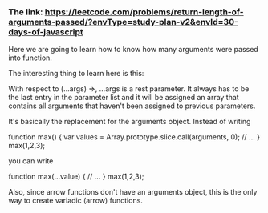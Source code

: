 ### The link: https://leetcode.com/problems/return-length-of-arguments-passed/?envType=study-plan-v2&envId=30-days-of-javascript

Here we are going to learn how to know how many arguments were passed into function.

The interesting thing to learn here is this:


With respect to (...args) =>, ...args is a rest parameter. It always has to be the last entry in the parameter list and it will be assigned an array that contains all arguments that haven't been assigned to previous parameters.

It's basically the replacement for the arguments object. Instead of writing

function max() {
  var values = Array.prototype.slice.call(arguments, 0);
  // ...
}
max(1,2,3);

you can write

function max(...value) {
  // ...
}
max(1,2,3);

Also, since arrow functions don't have an arguments object, this is the only way to create variadic (arrow) functions.